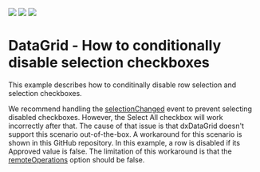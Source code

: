 <!-- default badges list -->
![](https://img.shields.io/endpoint?url=https://codecentral.devexpress.com/api/v1/VersionRange/246374284/19.2.4%2B)
[![](https://img.shields.io/badge/Open_in_DevExpress_Support_Center-FF7200?style=flat-square&logo=DevExpress&logoColor=white)](https://supportcenter.devexpress.com/ticket/details/T869704)
[![](https://img.shields.io/badge/📖_How_to_use_DevExpress_Examples-e9f6fc?style=flat-square)](https://docs.devexpress.com/GeneralInformation/403183)
<!-- default badges end -->
# DataGrid - How to conditionally disable selection checkboxes

This example describes how to conditinally disable row selection and selection checkboxes.

We recommend handling the [selectionChanged](https://js.devexpress.com/Documentation/ApiReference/UI_Widgets/dxDataGrid/Events/#selectionChanged) event to prevent selecting disabled checkboxes. However, the Select All checkbox will work incorrectly after that. The cause of that issue is that dxDataGrid doesn't support this scenario out-of-the-box. A workaround for this scenario is shown in this GitHub repository. In this example, a row is disabled if its Approved value is false. The limitation of this workaround is that the [remoteOperations](https://js.devexpress.com/Documentation/ApiReference/UI_Widgets/dxDataGrid/Configuration/remoteOperations/) option should be false.

<!-- default file list -->

<!-- default file list end -->
